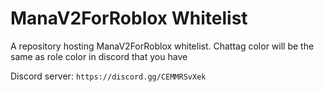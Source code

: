 # ManaV2ForRoblox Whitelist
A repository hosting ManaV2ForRoblox whitelist.
Chattag color will be the same as role color in discord that you have 

Discord server: ``https://discord.gg/CEMMRSvXek``
